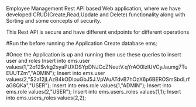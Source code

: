 Employee Management Rest API based Web application, where we have developed CRUD(Create,Read,Update and Delete) functionality along with Sorting and some concepts of security.

This Rest API is secure and have different endpoints for different operations


#Run the before running the Application
Create database ems;

#Once the Application is up and running then use these queries to insert user and roles
Insert into ems.user values(1,"$2a$12$vkg2syaPUXDSYpDNJCcZNeutV.qYrAO0IzlUVCyJaumg7TuEUUTZm","ADMIN");
Insert into ems.user values(2,"$2a$12$jLAzB4kODIouGbJ5J.VpWuATdvB7hOzX6p6BEROSmSbdLrfaG8QKa","USER");
Insert into ems.role values(1,"ADMIN");
Insert into ems.role values(2,"USER");
Insert into ems.users_roles values(1,1);
Insert into ems.users_roles values(2,2);

